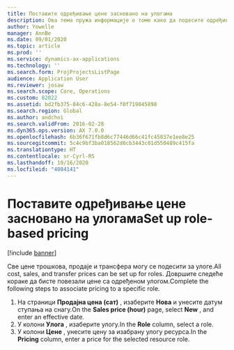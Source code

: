 ```yaml
---
title: Поставите одређивање цене засновано на улогама
description: Ова тема пружа информације о томе како да подесите одређивање цена за одређене улоге.
author: Yowelle
manager: AnnBe
ms.date: 09/01/2020
ms.topic: article
ms.prod: ''
ms.service: dynamics-ax-applications
ms.technology: ''
ms.search.form: ProjProjectsListPage
audience: Application User
ms.reviewer: josaw
ms.search.scope: Core, Operations
ms.custom: 82022
ms.assetid: bd2fb375-84c6-428a-8e54-f0f719045898
ms.search.region: Global
ms.author: andchoi
ms.search.validFrom: 2016-02-28
ms.dyn365.ops.version: AX 7.0.0
ms.openlocfilehash: 6b36f671fb8d6c77446d66c41fc45837e1ee8e25
ms.sourcegitcommit: 5c4c9bf3ba018562d6cb3443c01d550489c415fa
ms.translationtype: HT
ms.contentlocale: sr-Cyrl-RS
ms.lasthandoff: 10/16/2020
ms.locfileid: "4084141"
---
```

# <a name="set-up-role-based-pricing"></a><span data-ttu-id="2bd1b-103">Поставите одређивање цене засновано на улогама</span><span class="sxs-lookup"><span data-stu-id="2bd1b-103">Set up role-based pricing</span></span>

[!include [banner](../includes/banner.md)]

<span data-ttu-id="2bd1b-104">Све цене трошкова, продаје и трансфера могу се подесити за улоге.</span><span class="sxs-lookup"><span data-stu-id="2bd1b-104">All cost, sales, and transfer prices can be set up for roles.</span></span> <span data-ttu-id="2bd1b-105">Довршите следеће кораке да бисте повезали цене са одређеном улогом.</span><span class="sxs-lookup"><span data-stu-id="2bd1b-105">Complete the following steps to associate pricing to a specific role.</span></span>

1. <span data-ttu-id="2bd1b-106">На страници **Продајна цена (сат)** , изаберите **Нова** и унесите датум ступања на снагу.</span><span class="sxs-lookup"><span data-stu-id="2bd1b-106">On the **Sales price (hour)** page, select **New** , and enter an effective date.</span></span>
2. <span data-ttu-id="2bd1b-107">У колони **Улога** , изаберите улогу.</span><span class="sxs-lookup"><span data-stu-id="2bd1b-107">In the **Role** column, select a role.</span></span>
3. <span data-ttu-id="2bd1b-108">У колони **Цене** , унесите цену за изабрану улогу ресурса.</span><span class="sxs-lookup"><span data-stu-id="2bd1b-108">In the **Pricing** column, enter a price for the selected resource role.</span></span>
